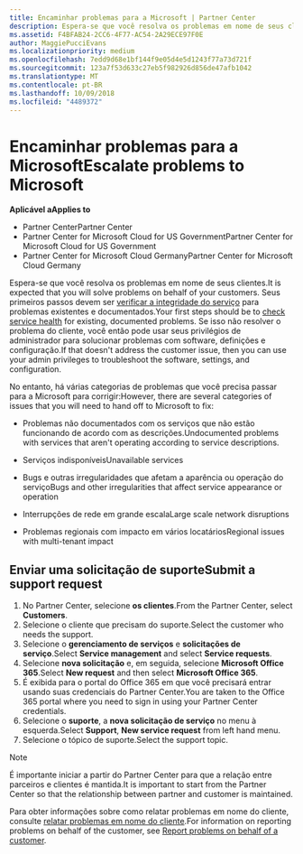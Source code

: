 ```yaml
---
title: Encaminhar problemas para a Microsoft | Partner Center
description: Espera-se que você resolva os problemas em nome de seus clientes.
ms.assetid: F4BFAB24-2CC6-4F77-AC54-2A29ECE97F0E
author: MaggiePucciEvans
ms.localizationpriority: medium
ms.openlocfilehash: 7edd9d68e1bf144f9e05d4e5d1243f77a73d721f
ms.sourcegitcommit: 123a7f53d633c27eb5f982926d856de47afb1042
ms.translationtype: MT
ms.contentlocale: pt-BR
ms.lasthandoff: 10/09/2018
ms.locfileid: "4489372"
---
```

# <a name="escalate-problems-to-microsoft"></a><span data-ttu-id="c1b11-103">Encaminhar problemas para a Microsoft</span><span class="sxs-lookup"><span data-stu-id="c1b11-103">Escalate problems to Microsoft</span></span>

**<span data-ttu-id="c1b11-104">Aplicável a</span><span class="sxs-lookup"><span data-stu-id="c1b11-104">Applies to</span></span>**

-  <span data-ttu-id="c1b11-105">Partner Center</span><span class="sxs-lookup"><span data-stu-id="c1b11-105">Partner Center</span></span>
-  <span data-ttu-id="c1b11-106">Partner Center for Microsoft Cloud for US Government</span><span class="sxs-lookup"><span data-stu-id="c1b11-106">Partner Center for Microsoft Cloud for US Government</span></span>
-  <span data-ttu-id="c1b11-107">Partner Center for Microsoft Cloud Germany</span><span class="sxs-lookup"><span data-stu-id="c1b11-107">Partner Center for Microsoft Cloud Germany</span></span>

<span data-ttu-id="c1b11-108">Espera-se que você resolva os problemas em nome de seus clientes.</span><span class="sxs-lookup"><span data-stu-id="c1b11-108">It is expected that you will solve problems on behalf of your customers.</span></span> <span data-ttu-id="c1b11-109">Seus primeiros passos devem ser [verificar a integridade do serviço](check-service-health.md) para problemas existentes e documentados.</span><span class="sxs-lookup"><span data-stu-id="c1b11-109">Your first steps should be to [check service health](check-service-health.md) for existing, documented problems.</span></span> <span data-ttu-id="c1b11-110">Se isso não resolver o problema do cliente, você então pode usar seus privilégios de administrador para solucionar problemas com software, definições e configuração.</span><span class="sxs-lookup"><span data-stu-id="c1b11-110">If that doesn't address the customer issue, then you can use your admin privileges to troubleshoot the software, settings, and configuration.</span></span>

<span data-ttu-id="c1b11-111">No entanto, há várias categorias de problemas que você precisa passar para a Microsoft para corrigir:</span><span class="sxs-lookup"><span data-stu-id="c1b11-111">However, there are several categories of issues that you will need to hand off to Microsoft to fix:</span></span>

-   <span data-ttu-id="c1b11-112">Problemas não documentados com os serviços que não estão funcionando de acordo com as descrições.</span><span class="sxs-lookup"><span data-stu-id="c1b11-112">Undocumented problems with services that aren't operating according to service descriptions.</span></span>

-   <span data-ttu-id="c1b11-113">Serviços indisponíveis</span><span class="sxs-lookup"><span data-stu-id="c1b11-113">Unavailable services</span></span>

-   <span data-ttu-id="c1b11-114">Bugs e outras irregularidades que afetam a aparência ou operação do serviço</span><span class="sxs-lookup"><span data-stu-id="c1b11-114">Bugs and other irregularities that affect service appearance or operation</span></span>

-   <span data-ttu-id="c1b11-115">Interrupções de rede em grande escala</span><span class="sxs-lookup"><span data-stu-id="c1b11-115">Large scale network disruptions</span></span>

-   <span data-ttu-id="c1b11-116">Problemas regionais com impacto em vários locatários</span><span class="sxs-lookup"><span data-stu-id="c1b11-116">Regional issues with multi-tenant impact</span></span>

## <a name="submit-a-support-request"></a><span data-ttu-id="c1b11-117">Enviar uma solicitação de suporte</span><span class="sxs-lookup"><span data-stu-id="c1b11-117">Submit a support request</span></span>

1. <span data-ttu-id="c1b11-118">No Partner Center, selecione **os clientes**.</span><span class="sxs-lookup"><span data-stu-id="c1b11-118">From the Partner Center, select **Customers**.</span></span>
2. <span data-ttu-id="c1b11-119">Selecione o cliente que precisam do suporte.</span><span class="sxs-lookup"><span data-stu-id="c1b11-119">Select the customer who needs the support.</span></span>
3. <span data-ttu-id="c1b11-120">Selecione o **gerenciamento de serviços** e **solicitações de serviço**.</span><span class="sxs-lookup"><span data-stu-id="c1b11-120">Select **Service management** and select **Service requests**.</span></span>
4. <span data-ttu-id="c1b11-121">Selecione **nova solicitação** e, em seguida, selecione **Microsoft Office 365**.</span><span class="sxs-lookup"><span data-stu-id="c1b11-121">Select **New request** and then select **Microsoft Office 365**.</span></span>
5. <span data-ttu-id="c1b11-122">É exibida para o portal do Office 365 em que você precisará entrar usando suas credenciais do Partner Center.</span><span class="sxs-lookup"><span data-stu-id="c1b11-122">You are taken to the Office 365 portal where you need to sign in using your Partner Center credentials.</span></span>
6. <span data-ttu-id="c1b11-123">Selecione o **suporte**, a **nova solicitação de serviço** no menu à esquerda.</span><span class="sxs-lookup"><span data-stu-id="c1b11-123">Select **Support**, **New service request** from left hand menu.</span></span>
7. <span data-ttu-id="c1b11-124">Selecione o tópico de suporte.</span><span class="sxs-lookup"><span data-stu-id="c1b11-124">Select the support topic.</span></span>

>[!NOTE]
><span data-ttu-id="c1b11-125">É importante iniciar a partir do Partner Center para que a relação entre parceiros e clientes é mantida.</span><span class="sxs-lookup"><span data-stu-id="c1b11-125">It is important to start from the Partner Center so that the relationship between partner and customer is maintained.</span></span> 


<span data-ttu-id="c1b11-126">Para obter informações sobre como relatar problemas em nome do cliente, consulte [relatar problemas em nome do cliente](report-problems-on-behalf-of-a-customer.md).</span><span class="sxs-lookup"><span data-stu-id="c1b11-126">For information on reporting problems on behalf of the customer, see [Report problems on behalf of a customer](report-problems-on-behalf-of-a-customer.md).</span></span>

 

 




